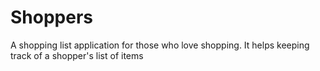 # Shoppers
A shopping list application for those who love shopping. It helps keeping track of a shopper's list of items
